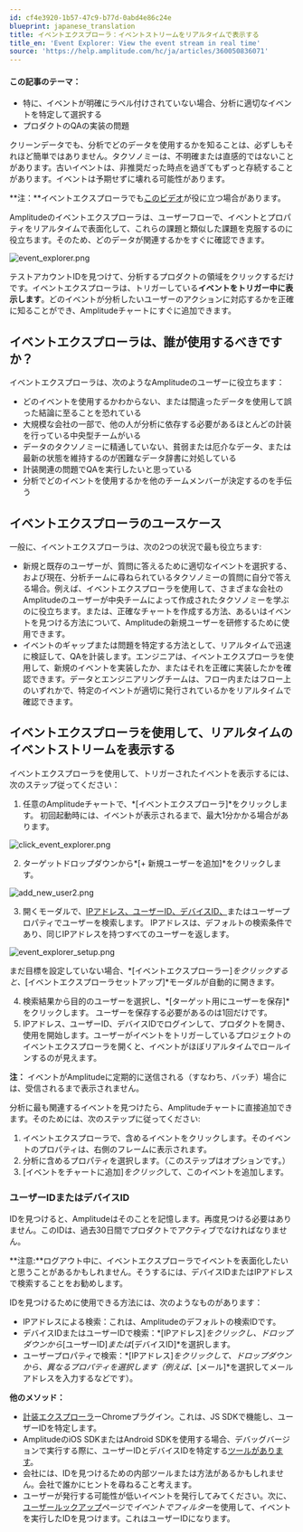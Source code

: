 ```yaml
---
id: cf4e3920-1b57-47c9-b77d-0abd4e86c24e
blueprint: japanese_translation
title: イベントエクスプローラ：イベントストリームをリアルタイムで表示する
title_en: 'Event Explorer: View the event stream in real time'
source: 'https://help.amplitude.com/hc/ja/articles/360050836071'
---
```

#### この記事のテーマ：

* 特に、イベントが明確にラベル付けされていない場合、分析に適切なイベントを特定して選択する
* プロダクトのQAの実装の問題

クリーンデータでも、分析でどのデータを使用するかを知ることは、必ずしもそれほど簡単ではありません。タクソノミーは、不明確または直感的ではないことがあります。古いイベントは、非推奨だった時点を過ぎてもずっと存続することがあります。イベントは予期せずに壊れる可能性があります。

**注：**イベントエクスプローラでも[このビデオ](https://academy.amplitude.com/use-event-explorer-to-learn-about-your-taxonomy/1311428)が役に立つ場合があります。

Amplitudeのイベントエクスプローラは、ユーザーフローで、イベントとプロパティをリアルタイムで表面化して、これらの課題と類似した課題を克服するのに役立ちます。そのため、どのデータが関連するかをすぐに確認できます。

![event_explorer.png](/docs/output/img/jp/event-explorer-png.png)

テストアカウントIDを見つけて、分析するプロダクトの領域をクリックするだけです。イベントエクスプローラは、トリガーしている**イベントをトリガー中に表示します**。どのイベントが分析したいユーザーのアクションに対応するかを正確に知ることができ、Amplitudeチャートにすぐに追加できます。

## イベントエクスプローラは、誰が使用するべきですか？

イベントエクスプローラは、次のようなAmplitudeのユーザーに役立ちます：

* どのイベントを使用するかわからない、または間違ったデータを使用して誤った結論に至ることを恐れている
* 大規模な会社の一部で、他の人が分析に依存する必要があるほとんどの計装を行っている中央型チームがいる
* データのタクソノミーに精通していない、貧弱または厄介なデータ、または最新の状態を維持するのが困難なデータ辞書に対処している
* 計装関連の問題でQAを実行したいと思っている
* 分析でどのイベントを使用するかを他のチームメンバーが決定するのを手伝う

## イベントエクスプローラのユースケース

一般に、イベントエクスプローラは、次の2つの状況で最も役立ちます:

* 新規と既存のユーザーが、質問に答えるために適切なイベントを選択する、および現在、分析チームに尋ねられているタクソノミーの質問に自分で答える場合。例えば、イベントエクスプローラを使用して、さまざまな会社のAmplitudeのユーザーが中央チームによって作成されたタクソノミーを学ぶのに役立ちます。または、正確なチャートを作成する方法、あるいはイベントを見つける方法について、Amplitudeの新規ユーザーを研修するために使用できます。
* イベントのギャップまたは問題を特定する方法として、リアルタイムで迅速に検証して、QAを計装します。エンジニアは、イベントエクスプローラを使用して、新規のイベントを実装したか、またはそれを正確に実装したかを確認できます。データとエンジニアリングチームは、フロー内またはフロー上のいずれかで、特定のイベントが適切に発行されているかをリアルタイムで確認できます。

## イベントエクスプローラを使用して、リアルタイムのイベントストリームを表示する

イベントエクスプローラを使用して、トリガーされたイベントを表示するには、次のステップ従ってください：

1. 任意のAmplitudeチャートで、*[イベントエクスプローラ]*をクリックします。 初回起動時には、イベントが表示されるまで、最大1分かかる場合があります。

![click_event_explorer.png](/docs/output/img/jp/click-event-explorer-png.png)

2. ターゲットドロップダウンから*[+ 新規ユーザーを追加]*をクリックします。

![add_new_user2.png](/docs/output/img/jp/add-new-user2-png.png)

3. 開くモーダルで、[IPアドレス、ユーザーID、デバイスID、](#h_01EMKSY3CCHXWVZY2T6P42SJ74)またはユーザープロパティでユーザーを検索します。 IPアドレスは、デフォルトの検索条件であり、同じIPアドレスを持つすべてのユーザーを返します。

![event_explorer_setup.png](/docs/output/img/jp/event-explorer-setup-png.png)

まだ目標を設定していない場合、*[イベントエクスプローラー]*をクリックすると、*[イベントエクスプローラセットアップ]*モーダルが自動的に開きます。

4. 検索結果から目的のユーザーを選択し、*[ターゲット用にユーザーを保存]*をクリックします。 ユーザーを保存する必要があるのは1回だけです。
5. IPアドレス、ユーザーID、デバイスIDでログインして、プロダクトを開き、使用を開始します。ユーザーがイベントをトリガーしているプロジェクトのイベントエクスプローラを開くと、イベントがほぼリアルタイムでロールインするのが見えます。   
  
**注：** イベントがAmplitudeに定期的に送信される（すなわち、バッチ）場合には、受信されるまで表示されません。

分析に最も関連するイベントを見つけたら、Amplitudeチャートに直接追加できます。そのためには、次のステップに従ってください:

1. イベントエクスプローラで、含めるイベントをクリックします。そのイベントのプロパティは、右側のフレームに表示されます。
2. 分析に含めるプロパティを選択します。（このステップはオプションです。）
3. [イベントをチャートに追加]*をクリック*して、このイベントを追加します。

### ユーザーIDまたはデバイスID

IDを見つけると、Amplitudeはそのことを記憶します。再度見つける必要はありません。このIDは、過去30日間でプロダクトでアクティブでなければなりません。

**注意:**ログアウト中に、イベントエクスプローラでイベントを表面化したいと思うことがあるかもしれません。そうするには、デバイスIDまたはIPアドレスで検索することをお勧めします。

IDを見つけるために使用できる方法には、次のようなものがあります：

* IPアドレスによる検索：これは、Amplitudeのデフォルトの検索IDです。
* デバイスIDまたはユーザーIDで検索：*[IPアドレス]*をクリックし、ドロップダウンから*[ユーザーID]*または*[デバイスID]*を選択します。
* ユーザープロパティで検索：*[IPアドレス]*をクリックして、ドロップダウンから、異なるプロパティを選択します（例えば、*[メール]*を選択してメールアドレスを入力するなどです）。

**他のメソッド：**

* [計装エクスプローラ](/docs/data/chrome-extension-debug)ーChromeプラグイン。これは、JS SDKで機能し、ユーザーIDを特定します。
* AmplitudeのiOS SDKまたはAndroid SDKを使用する場合、デバッグバージョンで実行する際に、ユーザーIDとデバイスIDを特定する[ツールがあります](https://www.docs.developers.amplitude.com/data/debugger/)。
* 会社には、IDを見つけるための内部ツールまたは方法があるかもしれません。会社で誰かにヒントを尋ねること考えます。
* ユーザーが発行する可能性が低いイベントを発行してみてください。次に、[ユーザールックアップ](/docs/analytics/user-data-lookup)ページで*イベントでフィルター*を使用して、イベントを実行したIDを見つけます。これはユーザーIDになります。